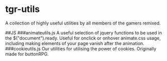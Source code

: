 # tgr-utils
A collection of highly useful utilities by all members of the gamers remixed.

##JS
###animateutils.js
A useful selection of jquery functions to be used in the $("document").ready. Useful for onclick or onhover animate.css usage, including making elements of your page vanish after the animation.
###cookieutils.js
Our utilities for utilising the power of cookies. Originally made for buttonRPG.
